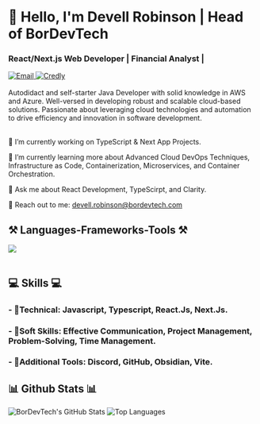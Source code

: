 
<!--

### Hi there 👋
[![bordevtech's GitHub stats](https://github-readme-stats.vercel.app/api/top-langs/?username=bordevtech&layout=pie)](https://github.com/anuraghazra/github-readme-stats)

**BorDevTech/bordevtech** is a ✨ _special_ ✨ repository because its `README.md` (this file) appears on your GitHub profile.

Here are some ideas to get you started:

- 🔭 I’m currently working on ...
- 🌱 I’m currently learning ...
- 👯 I’m looking to collaborate on ...
- 🤔 I’m looking for help with ...
- 💬 Ask me about ...
- 📫 How to reach me: ...
- 😄 Pronouns: ...
- ⚡ Fun fact: ...
-->



<h1 align="left">👋 Hello, I'm Devell Robinson | Head of BorDevTech</h1>
<h3 align="left">React/Next.js Web Developer | Financial Analyst | </h3>
<div align="left"> 
  <a href="mailto:devell.robinson@bordevtech.com" target="_blank">
    <img src="https://img.shields.io/badge/Email-005FF9?style=for-the-badge&logo=mail.ru&logoColor=white" alt="Email"/>
  </a>
  <!--<a href="https://bordevtech.github.io/markdown-portfolio/" target="_blank">
    <img src="https://img.shields.io/badge/Portfolio-0077B5?style=for-the-badge&logo=portfolio&logoColor=white" />
  </a> -->
  <a href="https://www.credly.com/users/de-vell-robinson/badges?sort=-state_updated_at&page=1" target="_blank">
    <img src="https://img.shields.io/badge/Credly-FF6F61?style=for-the-badge&logo=credly&logoColor=white" alt="Credly" />
  </a>
</div>
<!-- Description-->
<br> 
Autodidact and self-starter Java Developer with solid knowledge in AWS and Azure. Well-versed in developing robust and scalable cloud-based solutions.
Passionate about leveraging cloud technologies and automation to drive efficiency and innovation in software development.
<br>
<!-- Description End-->
<br> 
<div align="left">
  
🔭 I’m currently working on TypeScript & Next App Projects.

🌱 I’m currently learning more about Advanced Cloud DevOps Techniques, Infrastructure as Code, Containerization, Microservices, and Container Orchestration.

💬 Ask me about React Development, TypeScirpt, and Clarity.

📧 Reach out to me: devell.robinson@bordevtech.com

 </div>
<h2 align="left">⚒️ Languages-Frameworks-Tools ⚒️</h2>
<div align="left">
    <img src="https://skillicons.dev/icons?i=blender,bootstrap,cs,css,discord,github,html,js,mysql,nextjs,obsidian,r,react,robloxstudio,ts,unity,unreal,vite,vscode" /><br>
</div>
<br/>
<div align="left">
    <h2 align="left">💻 Skills 💻</h2>
        <h3>- 📕Technical: Javascript, Typescript, React.Js, Next.Js.</h3>
        <h3>- 📗Soft Skills: Effective Communication, Project Management,  Problem-Solving, Time Management.</h3>
        <h3>- 📙Additional Tools: Discord, GitHub, Obsidian, Vite.</h3>
 </div>
<h2 align="left">📊 Github Stats 📊</h2>

![BorDevTech's GitHub Stats](https://github-readme-stats.vercel.app/api?username=BorDevTech&show_icons=true&theme=radical)
![Top Languages](https://github-readme-stats.vercel.app/api/top-langs/?username=BorDevTech&show_icons=true&theme=radical)
